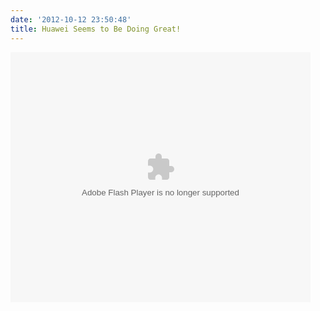 ```yaml
---
date: '2012-10-12 23:50:48'
title: Huawei Seems to Be Doing Great!
---
```


<embed align="middle" allowfullscreen="true" allowscriptaccess="always" height="400" quality="high" src="http://player.youku.com/player.php/sid/XNDU5NTI4ODM2/v.swf" type="application/x-shockwave-flash" width="480"></embed>


